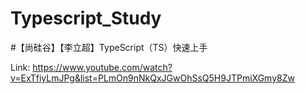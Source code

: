 # Typescript_Study
#【尚硅谷】【李立超】TypeScript（TS）快速上手

Link: https://www.youtube.com/watch?v=ExTfiyLmJPg&list=PLmOn9nNkQxJGwOhSsQ5H9JTPmiXGmy8Zw
